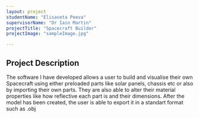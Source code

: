 ```yaml
---
layout: project
studentName: "Elisaveta Peeva"
supervisorName: "Dr Iain Martin"
projectTitle: "Spacecraft Builder"
projectImage: "sampleImage.jpg"

---
```


## Project Description
The software I have developed allows a user to build and visualise their own Spacecraft using either preloaded parts like solar panels, chassis etc or also by importing their own parts. They are also able to alter their material properties like how reflective each part is and their dimensions. After the model has been created, the user is able to export it in a standart format such as .obj


